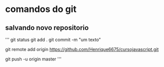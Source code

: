 # comandos do git

## salvando novo repositorio
'''
git status
git add .
git commit -m "um texto"

git remote add origin https://github.com/Henrique6675/cursojavascript.git

git push -u origin master
'''